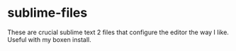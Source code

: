 sublime-files
=============

These are crucial sublime text 2 files that configure the editor the way I like. Useful with my boxen install.
